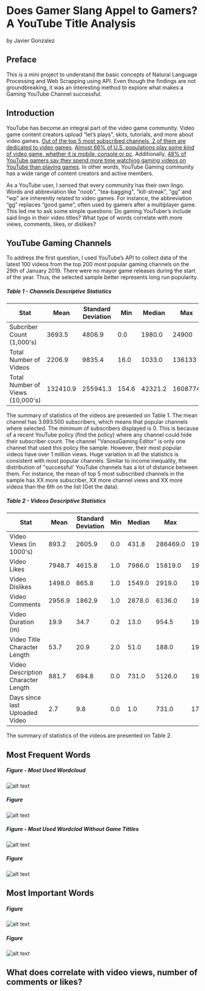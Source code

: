 # Does Gamer Slang Appel to Gamers? A YouTube Title Analysis
by Javier Gonzalez

## Preface

This is a mini project to understand the basic concepts of Natural Language Processing and Web Scrapping using API. Even though the findings are not groundbreaking, it was an interesting method to explore what makes a Gaming YouTube Channel successful.

## Introduction

YouTube has become an integral part of the video game community. Video game content creators upload “let’s plays”, skits, tutorials, and more about video games. [Out of the top 5 most subscribed channels, 2 of them are dedicated to video games](https://www.thinkwithgoogle.com/data-collections/gamer-demographics-gaming-statistics/). [Almost 66% of U.S. populations play some kind of video game, whether it is mobile, console or pc](https://www.nielsen.com/us/en/insights/report/2018/us-games-360-report-2018/). Additionally, [48% of YouTube gamers say they spend more time watching gaming videos on YouTube than playing games](https://www.thinkwithgoogle.com/data-collections/gamer-demographics-gaming-statistics/). In other words, YouTube Gaming community has a wide range of content creators and active members.

As a YouTube user, I sensed that every community has their own lingo. Words and abbreviation like "noob", "tea-bagging", "kill-streak", "gg" and "wp" are inherently related to video games. For instance, the abbreviation “gg” replaces “good game”, often used by gamers after a multiplayer game. This led me to ask some simple questions: Do gaming YouTuber’s include said lingo in their video titles? What type of words correlate with more views, comments, likes, or dislikes?

## YouTube Gaming Channels

To address the first question, I used YouTube’s API to collect data of the latest 100 videos from the top 200 most popular gaming channels on the 29th of January 2019. There were no mayor game releases during the start of the year. Thus, the selected sample better represents long run popularity. 

##### Table 1 - Channels Descriptive Statistics
Stat |Mean| Standard Deviation|   Min|  Median|     Max | n
 ---| --- |---|----|---| ---- | ---
Subcriber Count (1,000's)| 3693.5 |4806.9  | 0.0|  1980.0|   24900  | 2000
Total Number of Videos |  2206.9  | 9835.4 | 16.0 | 1033.0|  136133 | 2000
Total Number of Views (10,000's)| 132410.9   |255941.3| 154.6| 42321.2| 1608774 | 2000

The summary of statistics of the videos are presented on Table 1. The mean channel has 3.693.500 subscribers, which means that popular channels where selected. The minimum of subscribers displayed is 0. This is because of a recent YouTube policy (find the policy) where any channel could hide their subscriber count. The channel "VanossGaming Editor" is only one channel that used this policy the sample. However, their most popular videos have over 1 million views. Huge variation in all the statistics is consistent with most popular channels. Similar to income inequality, the distribution of "successful' YouTube channels has a lot of distance between them. For instance, the mean of top 5 most subscribed channels in the sample has XX more subscriber, XX more channel views and XX more videos than the 6th on the list (Get the data). 

##### Table 2 - Videos Descriptive Statistics
Stat|Mean|Standard Deviation|Min|Median|Max|n
 ---| --- |-------------|-------------|-------------|-------------| -----
Video Views (in 1000's) | 893.2	|2605.9	|0.0	|431.8	|286469.0 	|19187
Video Likes|	7948.7	|4615.8|	1.0	|7986.0	|15819.0	|19187
Video Dislikes|	1498.0|	865.8|	1.0|	1549.0|	2919.0|	19187
Video Comments|	2956.9|	1862.9|	1.0|	2878.0|	6136.0|	19187
Video Duration (m)|	19.9|	34.7|	0.2|	13.0|	954.5|	19187
Video Title Character Length|	53.7	|20.9|	2.0|	51.0|	188.0|	19187
Video Description Character Length|	881.7|	694.8|	0.0|	731.0|	5126.0|	19187
Days since last Uploaded Video|	2.7|	9.8|	0.0|	1.0|	731.0|	17248

The summary of statistics of the videos are presented on Table 2.

## Most Frequent Words

##### Figure  - Most Used Wordcloud
![alt text](https://github.com/jjgecon/Does-Gamer-Slang-Appeal-to-Gamers/blob/master/Images/wordcloud1.png)

##### Figure 
![alt text](https://github.com/jjgecon/Does-Gamer-Slang-Appeal-to-Gamers/blob/master/Images/freq1.png)

##### Figure  - Most Used Wordclod Without Game Tittles
![alt text](https://github.com/jjgecon/Does-Gamer-Slang-Appeal-to-Gamers/blob/master/Images/wordcloud2.png)

##### Figure 
![alt text](https://github.com/jjgecon/Does-Gamer-Slang-Appeal-to-Gamers/blob/master/Images/freq2.png)



## Most Important Words

##### Figure 
![alt text](https://github.com/jjgecon/Does-Gamer-Slang-Appeal-to-Gamers/blob/master/Images/tfidf1.png)

##### Figure 
![alt text](https://github.com/jjgecon/Does-Gamer-Slang-Appeal-to-Gamers/blob/master/Images/TFIDF2.png)

## What does correlate with video views, number of comments or likes?
